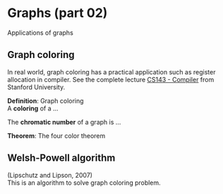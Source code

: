 # Graphs (part 02)

Applications of graphs

## Graph coloring

In real world, graph coloring has a practical application
such as register allocation in compiler. 
See the complete lecture [CS143 - Compiler](https://web.stanford.edu/class/cs143/) from Stanford University.

**Definition**: Graph  coloring  
A **coloring** of a ...

The **chromatic number** of a graph is ...

**Theorem**: The four color theorem

## Welsh-Powell algorithm
(Lipschutz and Lipson, 2007)   
This is an algorithm to solve graph coloring problem.